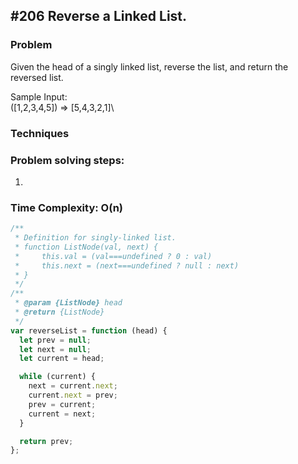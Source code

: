 ## #206 Reverse a Linked List.

### Problem

Given the head of a singly linked list, reverse the list, and return the reversed list.

Sample Input:\
([1,2,3,4,5]) => [5,4,3,2,1]\

### Techniques

### Problem solving steps:

1.

### Time Complexity: O(n)

```javascript
/**
 * Definition for singly-linked list.
 * function ListNode(val, next) {
 *     this.val = (val===undefined ? 0 : val)
 *     this.next = (next===undefined ? null : next)
 * }
 */
/**
 * @param {ListNode} head
 * @return {ListNode}
 */
var reverseList = function (head) {
  let prev = null;
  let next = null;
  let current = head;

  while (current) {
    next = current.next;
    current.next = prev;
    prev = current;
    current = next;
  }

  return prev;
};
```
